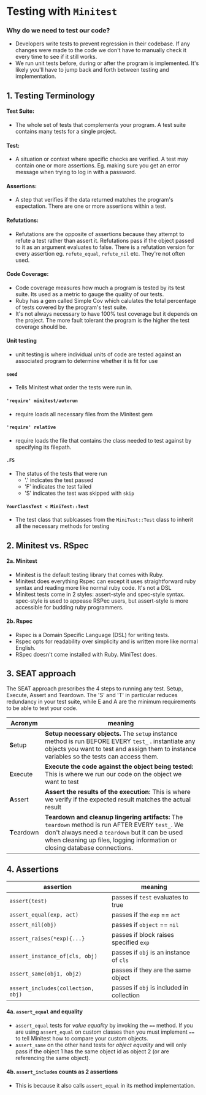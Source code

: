 # Testing with `Minitest`

 ### Why do we need to test our code?

- Developers write tests to prevent regression in their codebase. If any changes were made to the code we don't have to manually check it every time to see if it still works. 
- We run unit tests before, during or after the program is implemented. It's likely you'll have to jump back and forth between testing and implementation. 

## 1. Testing Terminology

#### **Test Suite:**

- The whole set of tests that complements your program. A test suite contains many tests for a single project.  

#### **Test**:

- A situation or context where specific checks are verified. A test may contain one or more assertions. Eg. making sure you get an error message when trying to log in with a password.

#### **Assertions:**

-  A step that verifies if the data returned matches the program's expectation. There are one or more assertions within a test.

#### **Refutations:** 

- Refutations are the opposite of assertions because they attempt to refute a test rather than assert it. Refutations pass if the object passed to it as an argument evaluates to false. There is a refutation version for every assertion eg. `refute_equal`, `refute_nil` etc. They're not often used.

#### **Code Coverage:**

- Code coverage measures how much a program is tested by its test suite. Its used as a metric to gauge the quality of our tests.
- Ruby has a gem called Simple Cov which calulates the total percentage of tests covered by the program's test suite. 
- It's not always necessary to have 100% test coverage but it depends on the project. The more fault tolerant the program is the higher the test coverage should be.

#### Unit testing

- unit testing is where individual units of code are tested against an associated program to determine whether it is fit for use

#### `seed`

-  Tells Minitest what order the tests were run in.

#### `'require' minitest/autorun`

- require loads all necessary files from the Minitest gem

#### `'require' relative`

- require loads the file that contains the class needed to test against by specifying its filepath.

#### `.FS`

- The status of the tests that were run
  - '.' indicates the test passed
  - 'F' indicates the test failed
  - 'S' indicates the test was skipped with `skip`

#### `YourClassTest < MiniTest::Test`

- The test class that sublcasses from the `MiniTest::Test` class to inherit all the necessary methods for testing

## 2. Minitest vs. RSpec

#### 2a. Minitest

- Minitest is the default testing library that comes with Ruby. 
- Minitest does everything Rspec can except it uses straightforward ruby syntax and reading more like normal ruby code. It's not a DSL
- Minitest tests come in 2 styles: assert-style and spec-style syntax. spec-style is used to appease RSPec users, but assert-style is more accessible for budding ruby programmers.

#### 2b. Rspec

- Rspec is a Domain Specific Language (DSL) for writing tests. 
- Rspec opts for readability over simplicity and is written more like normal English. 
- RSpec doesn't come installed with Ruby. MiniTest does.

## 3. SEAT approach

The SEAT approach prescribes the 4 steps to running any test.  Setup, Execute, Assert and Teardown. The 'S' and 'T' in particular reduces redundancy in your test suite, while E and A are the minimum requirements to be able to test your code.

| Acronym      | meaning                                                      |
| ------------ | ------------------------------------------------------------ |
| **S**etup    | **Setup necessary objects.** The `setup` instance method is run BEFORE EVERY `test_` . instantiate any objects you want to test and assign them to instance variables so the tests can access them. |
| **E**xecute  | **Execute the code against the object being tested:** This is where we run our code on the object we want to test |
| **A**ssert   | **Assert the results of the execution:** This is where we verify if the expected result matches the actual result |
| **T**eardown | **Teardown and cleanup lingering artifacts:** The `teardown` method is run AFTER EVERY `test_`.  We don't always need a `teardown` but it can be used when cleaning up files, logging information or closing database connections. |

## 4. Assertions

| assertion                          | meaning                                   |
| ---------------------------------- | ----------------------------------------- |
| `assert(test)`                     | passes if `test` evaluates to true        |
| `assert_equal(exp, act)`           | passes if the `exp` == `act`              |
| `assert_nil(obj)`                  | passes if `object` == `nil`               |
| `assert_raises(*exp){...}`         | passes if block raises specified `exp`    |
| `assert_instance_of(cls, obj)`     | passes if `obj` is an instance of `cls`   |
| `assert_same(obj1, obj2)`          | passes if they are the same object        |
| `assert_includes(collection, obj)` | passes if `obj` is included in collection |

#### 4a. `assert_equal` and equality

- `assert_equal` tests for *value equality* by invoking the `==` method. If you are using `assert_equal` on custom classes then you must implement `==` to tell Minitest how to compare your custom objects.
- `assert_same` on the other hand tests for *object equality* and will only pass if the object 1 has the same object id as object 2 (or are referencing the same object). 

#### 4b. `assert_includes` counts as 2 assertions

- This is because it also calls `assert_equal` in its method implementation.
